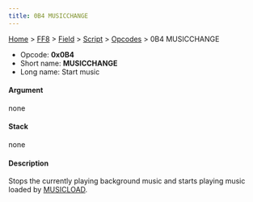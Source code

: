 ```yaml
---
title: 0B4 MUSICCHANGE
---
```


[Home](../../../../Main%20Page.md) > [FF8](../../../../FF8.md) > [Field](../../../Field.md) > [Script](../../Script.md) > [Opcodes](../Opcodes.md) > 0B4 MUSICCHANGE

-   Opcode: **0x0B4**
-   Short name: **MUSICCHANGE**
-   Long name: Start music

#### Argument

none

#### Stack

none

#### Description

Stops the currently playing background music and starts playing music
loaded by [MUSICLOAD][].

  [MUSICLOAD]: 0B5%20MUSICLOAD.md "wikilink"
